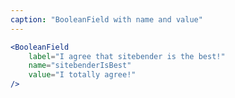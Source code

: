 ```yaml
---
caption: "BooleanField with name and value"
---
```


<!-- markdownlint-disable MD041 -->
<!-- dprint-ignore -->

```jsx
<BooleanField
	label="I agree that sitebender is the best!"
	name="sitebenderIsBest"
	value="I totally agree!"
/>
```
